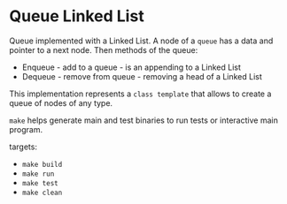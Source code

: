 # Queue Linked List

Queue implemented with a Linked List. A node of a ```queue``` has a data and pointer to a next node. Then methods of the queue:

  * Enqueue - add to a queue - is an appending to a Linked List
  * Dequeue - remove from queue - removing a head of a Linked List

This implementation represents a ```class template``` that allows to create a queue of nodes of any type.

```make``` helps generate main and test binaries to run tests or interactive main program.

targets:
  * ```make build```
  * ```make run```
  * ```make test```
  * ```make clean```
